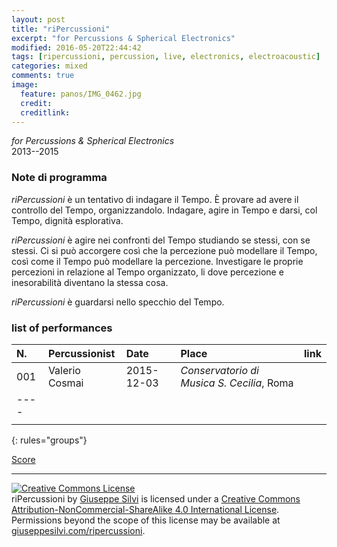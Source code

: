 ```yaml
---
layout: post
title: "riPercussioni"
excerpt: "for Percussions & Spherical Electronics"
modified: 2016-05-20T22:44:42
tags: [ripercussioni, percussion, live, electronics, electroacoustic]
categories: mixed
comments: true
image:
  feature: panos/IMG_0462.jpg
  credit:
  creditlink:
---
```


*for Percussions & Spherical Electronics*    
2013--2015

### Note di programma

*riPercussioni* è un tentativo di indagare il Tempo. È provare ad
avere il controllo del Tempo, organizzandolo. Indagare, agire in
Tempo e darsi, col Tempo, dignità esplorativa.

*riPercussioni* è agire nei confronti del Tempo studiando se
stessi, con se stessi. Ci si può accorgere così che la percezione
può modellare il Tempo, così come il Tempo può modellare la
percezione. Investigare le proprie percezioni in relazione al
Tempo organizzato, li dove percezione e inesorabilità
diventano la stessa cosa.

*riPercussioni* è guardarsi nello specchio del Tempo.

### list of performances

| N.  | Percussionist | Date | Place | link |
|:----|:--------------|:-----|:------|:-----|
| 001 | Valerio Cosmai | 2015-12-03 | *Conservatorio di Musica S. Cecilia*, Roma  | |
|----
| | | | | |
{: rules="groups"}

[Score](https://www.academia.edu/19411395/riPercussioni)

---

<a rel="license" href="http://creativecommons.org/licenses/by-nc-sa/4.0/"><img alt="Creative Commons License" style="border-width:0" src="https://i.creativecommons.org/l/by-nc-sa/4.0/80x15.png" /></a><br /><span xmlns:dct="http://purl.org/dc/terms/" property="dct:title">riPercussioni</span> by <a xmlns:cc="http://creativecommons.org/ns#" href="giuseppesilvi.com/ripercussioni" property="cc:attributionName" rel="cc:attributionURL">Giuseppe Silvi</a> is licensed under a <a rel="license" href="http://creativecommons.org/licenses/by-nc-sa/4.0/">Creative Commons Attribution-NonCommercial-ShareAlike 4.0 International License</a>.<br />Permissions beyond the scope of this license may be available at <a xmlns:cc="http://creativecommons.org/ns#" href="giuseppesilvi.com/ripercussioni" rel="cc:morePermissions">giuseppesilvi.com/ripercussioni</a>.
